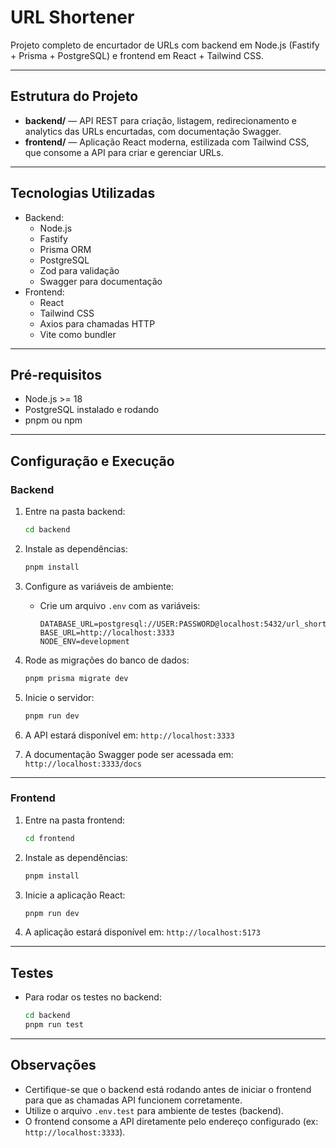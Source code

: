 
# URL Shortener

Projeto completo de encurtador de URLs com backend em Node.js (Fastify + Prisma + PostgreSQL) e frontend em React + Tailwind CSS.

---

## Estrutura do Projeto

- **backend/** — API REST para criação, listagem, redirecionamento e analytics das URLs encurtadas, com documentação Swagger.
- **frontend/** — Aplicação React moderna, estilizada com Tailwind CSS, que consome a API para criar e gerenciar URLs.

---

## Tecnologias Utilizadas

- Backend:
  - Node.js
  - Fastify
  - Prisma ORM
  - PostgreSQL
  - Zod para validação
  - Swagger para documentação
- Frontend:
  - React
  - Tailwind CSS
  - Axios para chamadas HTTP
  - Vite como bundler

---

## Pré-requisitos

- Node.js >= 18
- PostgreSQL instalado e rodando
- pnpm ou npm

---

## Configuração e Execução

### Backend

1. Entre na pasta backend:

   ```bash
   cd backend
   ```

2. Instale as dependências:

   ```bash
   pnpm install
   ```

3. Configure as variáveis de ambiente:

   - Crie um arquivo `.env` com as variáveis:

     ```
     DATABASE_URL=postgresql://USER:PASSWORD@localhost:5432/url_shortener
     BASE_URL=http://localhost:3333
     NODE_ENV=development
     ```

4. Rode as migrações do banco de dados:

   ```bash
   pnpm prisma migrate dev
   ```

5. Inicie o servidor:

   ```bash
   pnpm run dev
   ```

6. A API estará disponível em: `http://localhost:3333`

7. A documentação Swagger pode ser acessada em: `http://localhost:3333/docs`

---

### Frontend

1. Entre na pasta frontend:

   ```bash
   cd frontend
   ```

2. Instale as dependências:

   ```bash
   pnpm install
   ```

3. Inicie a aplicação React:

   ```bash
   pnpm run dev
   ```

4. A aplicação estará disponível em: `http://localhost:5173`

---

## Testes

- Para rodar os testes no backend:

  ```bash
  cd backend
  pnpm run test
  ```

---

## Observações

- Certifique-se que o backend está rodando antes de iniciar o frontend para que as chamadas API funcionem corretamente.
- Utilize o arquivo `.env.test` para ambiente de testes (backend).
- O frontend consome a API diretamente pelo endereço configurado (ex: `http://localhost:3333`).

